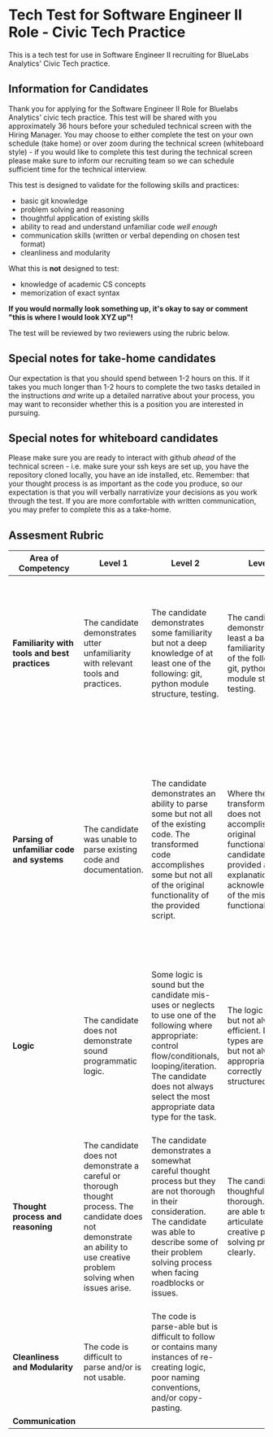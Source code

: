 # Tech Test for Software Engineer II Role - Civic Tech Practice

This is a tech test for use in Software Engineer II recruiting for BlueLabs Analytics' Civic Tech practice. 

## Information for Candidates

Thank you for applying for the Software Engineer II Role for Bluelabs Analytics' civic tech practice. This test will be shared with you approximately 36 hours before your scheduled technical screen with the Hiring Manager. You may choose to either complete the test on your own schedule (take home) or over zoom during the technical screen (whiteboard style) - if you would like to complete this test during the technical screen please make sure to inform our recruiting team so we can schedule sufficient time for the technical interview. 

This test is designed to validate for the following skills and practices:

* basic git knowledge
* problem solving and reasoning
* thoughtful application of existing skills 
* ability to read and understand unfamiliar code <i>well enough</i>
* communication skills (written or verbal depending on chosen test format)
* cleanliness and modularity

What this is **not** designed to test:

* knowledge of academic CS concepts
* memorization of exact syntax

<b>If you would normally look something up, it's okay to say or comment "this is where I would look XYZ up"!</b>

The test will be reviewed by two reviewers using the rubric below.  

## Special notes for take-home candidates

Our expectation is that you should spend between 1-2 hours on this. If it takes you much longer than 1-2 hours to complete the two tasks detailed in the instructions _and_ write up a detailed narrative about your process, you may want to reconsider whether this is a position you are interested in pursuing.

## Special notes for whiteboard candidates

Please make sure you are ready to interact with github <i>ahead</i> of the technical screen - i.e. make sure your ssh keys are set up, you have the repository cloned locally, you have an ide installed, etc. Remember: that your thought process is as important as the code you produce, so our expectation is that you will verbally narrativize your decisions as you work through the test. If you are more comfortable with written communication, you may prefer to complete this as a take-home. 

## Assesment Rubric

| Area of Competency | Level 1 | Level 2 | Level 3 | Level 4 | Level 5 |
| --- | --- | --- | --- | --- | ---|
| <b> Familiarity with tools and best practices </b> | The candidate demonstrates utter unfamiliarity with relevant tools and practices. | The candidate demonstrates some familiarity but not a deep knowledge of at least one of the following: git, python module structure, testing. | The candidate demonstrates at least a basic familiarity with all of the following: git, python module structure, testing.| The candidate demonstrates basic familiarity with all of and expert knowledge with at least one of the following: git, python module structure, testing.| The candidate demonstrates expert knowledge with relevant tools and practices.|
| <b> Parsing of unfamiliar code and systems </b> | The candidate was unable to parse existing code and documentation. | The candidate demonstrates an ability to parse some but not all of the existing code. The transformed code accomplishes some but not all of the original functionality of the provided script. | Where the transformed code does not accomplish the original functionality, the candidate has provided an explanation or acknowledgement of the missing functionality. | The transformed code accomplishes all or most of the original functionality of the provided script. Where original functionlity is not preserved, the candidate has provided a detailed explanation for why it was skipped or how they might implement it. | All original functionality is preserved.|
| <b> Logic </b> | The candidate does not demonstrate sound programmatic logic. | Some logic is sound but the candidate mis-uses or neglects to use one of the following where appropriate: control flow/conditionals, looping/iteration. The candidate does not always select the most appropriate data type for the task. | The logic is sound but not always efficient. Data types are often but not always appropriate and correctly structured. | All logic is sound and is mostly efficient. The candidate demonstrates careful and purposeful data type selection. | All logic is sound and clear steps have been taken to improve performance. Data is stored thoughtfully and as efficiently as possible. |
| <b> Thought process and reasoning </b> | The candidate does not demonstrate a careful or thorough thought process. The candidate does not demonstrate an ability to use creative problem solving when issues arise. | The candidate demonstrates a somewhat careful thought process but they are not thorough in their consideration. The candidate was able to describe some of their problem solving process when facing roadblocks or issues. | The candidate is thoughful and thorough. They are able to articulate a creative problem solving process clearly. | The candidate demonstrates very sound reasoning and runs into very few issues - when they run into a problem they are able to very thoroughly articulate how they would solve it and why. | The candidate demonstrates a very thorough, careful, and thoughtful though process. They communicate their reasoning and decision making very clearly.
| <b> Cleanliness and Modularity </b> | The code is difficult to parse and/or is not usable. | The code is parse-able but is difficult to follow or contains many instances of re-creating logic, poor naming conventions, and/or copy-pasting. 
| <b> Communication </b> |

